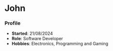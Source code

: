 # John
### Profile
- **Started**: 21/08/2024
- **Role**: Software Developer
- **Hobbies**: Electronics, Programming and Gaming